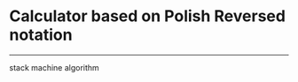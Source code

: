 # Calculator based on Polish Reversed notation
_______________________________________________
stack machine algorithm
